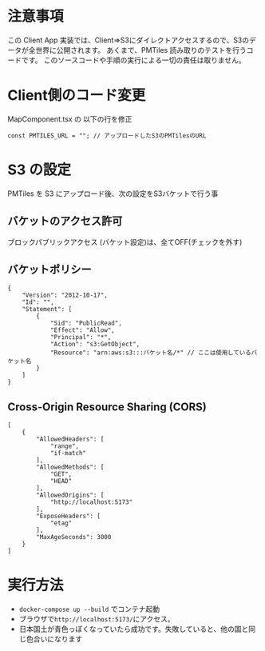 # 注意事項
この Client App 実装では、Client⇒S3にダイレクトアクセスするので、S3のデータが全世界に公開されます。
あくまで、PMTiles 読み取りのテストを行うコードです。
このソースコードや手順の実行による一切の責任は取りません。

# Client側のコード変更
MapComponent.tsx の 以下の行を修正 
```
const PMTILES_URL = ""; // アップロードしたS3のPMTilesのURL
```

# S3 の設定
PMTiles を S3 にアップロード後、次の設定をS3バケットで行う事

## バケットのアクセス許可
ブロックパブリックアクセス (バケット設定)は、全てOFF(チェックを外す)
## バケットポリシー
```
{
    "Version": "2012-10-17",
    "Id": "",
    "Statement": [
        {
            "Sid": "PublicRead",
            "Effect": "Allow",
            "Principal": "*",
            "Action": "s3:GetObject",
            "Resource": "arn:aws:s3:::バケット名/*" // ここは使用しているバケット名
        }
    ]
}
```
## Cross-Origin Resource Sharing (CORS)
```
[
    {
        "AllowedHeaders": [
            "range",
            "if-match"
        ],
        "AllowedMethods": [
            "GET",
            "HEAD"
        ],
        "AllowedOrigins": [
            "http://localhost:5173"
        ],
        "ExposeHeaders": [
            "etag"
        ],
        "MaxAgeSeconds": 3000
    }
]
```

# 実行方法
* `docker-compose up --build` でコンテナ起動
* ブラウザで`http://localhost:5173/`にアクセス。
* 日本国土が青色っぽくなっていたら成功です。失敗していると、他の国と同じ色合いになります
